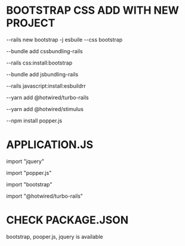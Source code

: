 
# BOOTSTRAP CSS ADD WITH NEW PROJECT

--rails new bootstrap -j esbuile --css bootstrap 

--bundle add cssbundling-rails

--rails css:install:bootstrap 

--bundle add jsbundling-rails 

--rails javascript:install:esbuildrr 

--yarn add @hotwired/turbo-rails 

--yarn add @hotwired/stimulus 

--npm install popper.js 

# APPLICATION.JS 

import "jquery" 

import "popper.js" 

import "bootstrap" 

import "@hotwired/turbo-rails" 

# CHECK PACKAGE.JSON
bootstrap, pooper.js, jquery is available
